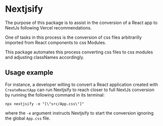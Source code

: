 # Nextjsify

The purpose of this package is to assist in the conversion of a React app to NextJs following Vercel recommendations.

One of tasks in this process is the conversion of css files arbitrarilly imported from React components to css Modules.

This package automates this process converting css files to css modules and adjusting classNames accordingly.

## Usage example
For instance, a developer willing to convert a React application created with `CreateReactApp` can run Nextjsify to reach closer to full NextJs conversion by running the following command in its terminal:

```terminal
npx nextjsify -e "[\"src/App.css\"]"
```

where the `-e` argument instructs Nextjsify to start the conversion ignoring the global `App.css` file.